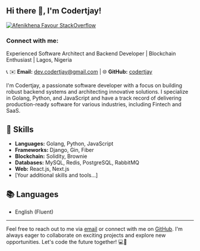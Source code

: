 <h2> Hi there 👋, I'm Codertjay! </h2>
    
   

[![Afenikhena Favour StackOverflow](https://img.shields.io/badge/StackOverflow-F48024?style=for-the-badge&logo=stackoverflow&logoColor=white)](https://stackoverflow.com/users/13778890/favour-afenikhena)

<h3 align="left">Connect with me:</h3>

Experienced Software Architect and Backend Developer | Blockchain Enthusiast | Lagos, Nigeria

📞  ✉️ **Email:** dev.codertjay@gmail.com | 🌐 **GitHub:** [codertjay](https://GitHub.com/codertjay)

I'm Codertjay, a passionate software developer with a focus on building robust backend systems and architecting innovative solutions. I specialize in Golang, Python, and JavaScript and have a track record of delivering production-ready software for various industries, including Fintech and SaaS.


## 🔧 Skills

- **Languages:** Golang, Python, JavaScript
- **Frameworks:** Django, Gin, Fiber
- **Blockchain:** Solidity, Brownie
- **Databases:** MySQL, Redis, PostgreSQL, RabbitMQ
- **Web:** React.js, Next.js
- [Your additional skills and tools...]

## 📚 Languages

- English (Fluent)

---

Feel free to reach out to me via [email](mailto:codertjay@gmail.com) or connect with me on [GitHub](https://GitHub.com/codertjay). I'm always eager to collaborate on exciting projects and explore new opportunities. Let's code the future together! 💻🚀




